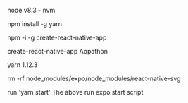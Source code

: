 node v8.3 - nvm

npm install -g yarn

npm -i -g create-react-native-app

create-react-native-app Appathon

yarn 1.12.3

rm -rf node_modules/expo/node_modules/react-native-svg


run 'yarn start' 
The above run expo start script